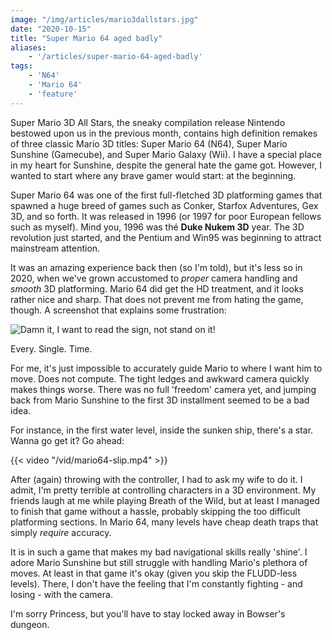 ```yaml
---
image: "/img/articles/mario3dallstars.jpg"
date: "2020-10-15"
title: "Super Mario 64 aged badly"
aliases:
    - '/articles/super-mario-64-aged-badly'
tags:
    - 'N64'
    - 'Mario 64'
    - 'feature'
---
```


Super Mario 3D All Stars, the sneaky compilation release Nintendo bestowed upon us in the previous month, contains high definition remakes of three classic Mario 3D titles: Super Mario 64 (N64), Super Mario Sunshine (Gamecube), and Super Mario Galaxy (Wii). I have a special place in my heart for Sunshine, despite the general hate the game got. However, I wanted to start where any brave gamer would start: at the beginning. 

Super Mario 64 was one of the first full-fletched 3D platforming games that spawned a huge breed of games such as Conker, Starfox Adventures, Gex 3D, and so forth. It was released in 1996 (or 1997 for poor European fellows such as myself). Mind you, 1996 was thé **Duke Nukem 3D** year. The 3D revolution just started, and the Pentium and Win95 was beginning to attract mainstream attention. 

It was an amazing experience back then (so I'm told), but it's less so in 2020, when we've grown accustomed to _proper_ camera handling and _smooth_ 3D platforming. Mario 64 did get the HD treatment, and it looks rather nice and sharp. That does not prevent me from hating the game, though. A screenshot that explains some frustration:

![](/img/games/mario64-sign.jpg "Damn it, I want to read the sign, not stand on it!")

Every. Single. Time.

For me, it's just impossible to accurately guide Mario to where I want him to move. Does not compute. The tight ledges and awkward camera quickly makes things worse. There was no full 'freedom' camera yet, and jumping back from Mario Sunshine to the first 3D installment seemed to be a bad idea. 

For instance, in the first water level, inside the sunken ship, there's a star. Wanna go get it? Go ahead:

{{< video "/vid/mario64-slip.mp4" >}}

After (again) throwing with the controller, I had to ask my wife to do it. I admit, I'm pretty terrible at controlling characters in a 3D environment. My friends laugh at me while playing Breath of the Wild, but at least I managed to finish that game without a hassle, probably skipping the too difficult platforming sections. In Mario 64, many levels have cheap death traps that simply _require_ accuracy. 

It is in such a game that makes my bad navigational skills really 'shine'. I adore Mario Sunshine but still struggle with handling Mario's plethora of moves. At least in that game it's okay (given you skip the FLUDD-less levels). There, I don't have the feeling that I'm constantly fighting - and losing - with the camera.

I'm sorry Princess, but you'll have to stay locked away in Bowser's dungeon. 

